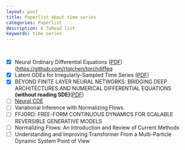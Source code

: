 ```yaml
---
layout: post
title: Paperlist about time series
categories: Paperlist
description: A ToRead list
keywords: time series
---
```


<br/>


- [x]  Neural Ordinary Differential Equations ([PDF](https://arxiv.org/abs/1806.07366)) (https://github.com/rtqichen/torchdiffeq
- [x]  Latent ODEs for Irregularly-Sampled Time Series ([PDF](https://arxiv.org/abs/1806.07366))
- [x]  BEYOND FINITE LAYER NEURAL NETWORKS: BRIDGING DEEP ARCHITECTURES AND NUMERICAL DIFFERENTIAL EQUATIONS **(without reading SDE)**([PDF](https://arxiv.org/abs/1710.10121))      
- [ ]  [Neural CDE](https://github.com/patrick-kidger/NeuralCDE)
- [ ] Variational Inference with Normalizing Flows
- [ ] FFJORD: FREE-FORM CONTINUOUS DYNAMICS FOR SCALABLE REVERSIBLE GENERATIVE MODELS
- [ ] Normalizing Flows: An Introduction and Review of Current Methods
- [ ] Understanding and Improving Transformer From a Multi-Particle Dynamic System Point of View
